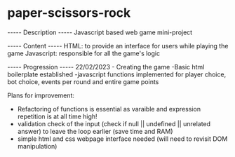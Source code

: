 # paper-scissors-rock
----- Description -----
Javascript based web game mini-project 

----- Content -----
HTML: to provide an interface for users while playing the game
Javascript: responsible for all the game's logic

----- Progression -----
22/02/2023 - Creating the game
-Basic html boilerplate established 
-javascript functions implemented for player choice, bot choice, events per round and entire game points

Plans for improvement:
- Refactoring of functions is essential as varaible and expression repetition is at all time high!
- validation check of the input (check if null || undefined || unrelated answer) to leave the loop earlier (save time and RAM)
- simple html and css webpage interface needed (will need to revisit DOM manipulation)
